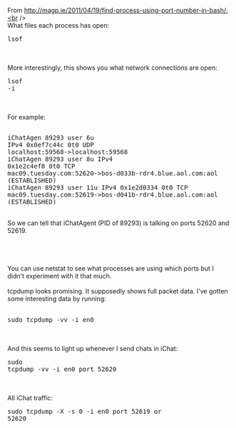 
From http://magp.ie/2011/04/19/find-process-using-port-number-in-bash/:<br /><br />What files each process has open:<br /><pre>lsof</pre><br /><br />More interestingly, this shows you what network connections are open:<br /><pre>lsof -i</pre><br /><br />For example:<br /><pre><br />iChatAgen 89293 user    6u  IPv4 0x0ef7c44c      0t0  UDP localhost:59568->localhost:59568<br />iChatAgen 89293 user    8u  IPv4 0x1e2c4ef8      0t0  TCP mac09.tuesday.com:52620->bos-d033b-rdr4.blue.aol.com:aol (ESTABLISHED)<br />iChatAgen 89293 user   11u  IPv4 0x1e2d0334      0t0  TCP mac09.tuesday.com:52619->bos-d041b-rdr4.blue.aol.com:aol (ESTABLISHED)<br /></pre><br />So we can tell that iChatAgent (PID of 89293) is talking on ports 52620 and 52619.<br /><br /><br /><br /><br />You can use netstat to see what processes are using which ports but I didn't experiment with it that much.<br /><br />tcpdump looks promising. It supposedly shows full packet data. I've gotten some interesting data by running:<br /><br /><pre>sudo tcpdump -vv -i en0</pre><br /><br />And this seems to light up whenever I send chats in iChat:<br /><pre>sudo tcpdump -vv -i en0 port 52620</pre><br /><br />All iChat traffic:<br /><pre>sudo tcpdump -X -s 0 -i en0 port 52619 or 52620</pre>